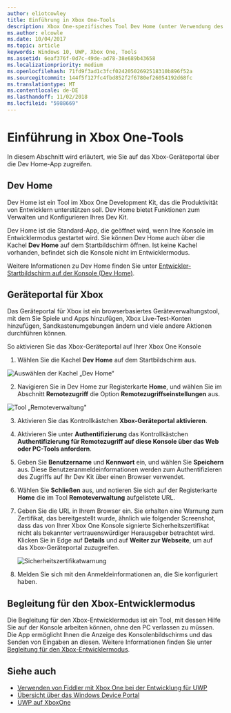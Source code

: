 ```yaml
---
author: eliotcowley
title: Einführung in Xbox One-Tools
description: Xbox One-spezifisches Tool Dev Home (unter Verwendung des Windows Device Portal).
ms.author: elcowle
ms.date: 10/04/2017
ms.topic: article
keywords: Windows 10, UWP, Xbox One, Tools
ms.assetid: 6eaf376f-0d7c-49de-ad78-38e689b43658
ms.localizationpriority: medium
ms.openlocfilehash: 71fd9f3ad1c3fcf02420502692518310b896f52a
ms.sourcegitcommit: 144f5f127fc4fbd852f2f6780ef26054192d68fc
ms.translationtype: MT
ms.contentlocale: de-DE
ms.lasthandoff: 11/02/2018
ms.locfileid: "5988669"
---
```

# <a name="introduction-to-xbox-one-tools"></a>Einführung in Xbox One-Tools

In diesem Abschnitt wird erläutert, wie Sie auf das Xbox-Geräteportal über die Dev Home-App zugreifen.

## <a name="dev-home"></a>Dev Home

Dev Home ist ein Tool im Xbox One Development Kit, das die Produktivität von Entwicklern unterstützen soll. Dev Home bietet Funktionen zum Verwalten und Konfigurieren Ihres Dev Kit.

Dev Home ist die Standard-App, die geöffnet wird, wenn Ihre Konsole im Entwicklermodus gestartet wird. Sie können Dev Home auch über die Kachel **Dev Home** auf dem Startbildschirm öffnen. Ist keine Kachel vorhanden, befindet sich die Konsole nicht im Entwicklermodus.

Weitere Informationen zu Dev Home finden Sie unter [Entwickler-Startbildschirm auf der Konsole (Dev Home)](dev-home.md).

## <a name="xbox-device-portal"></a>Geräteportal für Xbox
Das Geräteportal für Xbox ist ein browserbasiertes Geräteverwaltungstool, mit dem Sie Spiele und Apps hinzufügen, Xbox Live-Test-Konten hinzufügen, Sandkastenumgebungen ändern und viele andere Aktionen durchführen können.

So aktivieren Sie das Xbox-Geräteportal auf Ihrer Xbox One Konsole

1. Wählen Sie die Kachel **Dev Home** auf dem Startbildschirm aus.

  ![Auswählen der Kachel „Dev Home“](images/introduction-to-xbox-one-tools-1.png)

2. Navigieren Sie in Dev Home zur Registerkarte **Home**, und wählen Sie im Abschnitt **Remotezugriff** die Option **Remotezugriffseinstellungen** aus.

  ![Tool „Remoteverwaltung"](images/introduction-to-xbox-one-tools-2.png)

3. Aktivieren Sie das Kontrollkästchen **Xbox-Geräteportal aktivieren**.

4. Aktivieren Sie unter **Authentifizierung** das Kontrollkästchen **Authentifizierung für Remotezugriff auf diese Konsole über das Web oder PC-Tools anfordern**.

5. Geben Sie **Benutzername** und __Kennwort__ ein, und wählen Sie **Speichern** aus. Diese Benutzeranmeldeinformationen werden zum Authentifizieren des Zugriffs auf Ihr Dev Kit über einen Browser verwendet.

6. Wählen Sie **Schließen** aus, und notieren Sie sich auf der Registerkarte **Home** die im Tool **Remoteverwaltung** aufgelistete URL.

7. Geben Sie die URL in Ihrem Browser ein. Sie erhalten eine Warnung zum Zertifikat, das bereitgestellt wurde, ähnlich wie folgender Screenshot, dass das von Ihrer Xbox One Konsole signierte Sicherheitszertifikat nicht als bekannter vertrauenswürdiger Herausgeber betrachtet wird. Klicken Sie in Edge auf **Details** und auf **Weiter zur Webseite**, um auf das Xbox-Geräteportal zuzugreifen.

    ![Sicherheitszertifikatwarnung](images/introduction-to-xbox-one-tools-3.png)

8. Melden Sie sich mit den Anmeldeinformationen an, die Sie konfiguriert haben.

## <a name="xbox-dev-mode-companion"></a>Begleitung für den Xbox-Entwicklermodus
Die Begleitung für den Xbox-Entwicklermodus ist ein Tool, mit dessen Hilfe Sie auf der Konsole arbeiten können, ohne den PC verlassen zu müssen. Die App ermöglicht Ihnen die Anzeige des Konsolenbildschirms und das Senden von Eingaben an diesen. Weitere Informationen finden Sie unter [Begleitung für den Xbox-Entwicklermodus](xbox-dev-mode-companion.md).

## <a name="see-also"></a>Siehe auch
- [Verwenden von Fiddler mit Xbox One bei der Entwicklung für UWP](uwp-fiddler.md)
- [Übersicht über das Windows Device Portal](../debug-test-perf/device-portal.md)
- [UWP auf XboxOne](index.md)
